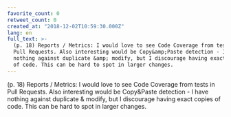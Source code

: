 ```yaml
---
favorite_count: 0
retweet_count: 0
created_at: "2018-12-02T10:59:30.000Z"
lang: en
full_text: >-
  (p. 18) Reports / Metrics: I would love to see Code Coverage from tests in
  Pull Requests. Also interesting would be Copy&amp;Paste detection - I have
  nothing against duplicate &amp; modify, but I discourage having exact copies
  of code. This can be hard to spot in larger changes.
---
```


(p. 18) Reports / Metrics: I would love to see Code Coverage from tests in Pull
Requests. Also interesting would be Copy&amp;Paste detection - I have nothing
against duplicate &amp; modify, but I discourage having exact copies of code.
This can be hard to spot in larger changes.
